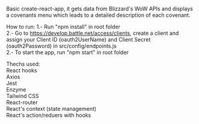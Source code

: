 Basic create-react-app, it gets data from Blizzard's WoW APIs and displays a covenants menu which leads to a detailed description of each covenant.

How to run:
1.- Run "npm install" in root folder  
2.- Go to https://develop.battle.net/access/clients, create a client and assign your Client ID (oauth2UserName) and Client Secret (oauth2Password) in src/config/endpoints.js    
2.- To start the app, run "npm start" in root folder  

Thechs used:  
React hooks  
Axios  
Jest  
Enzyme  
Tailwind CSS  
React-router  
React's context (state management)  
React's action/reduers with hooks  